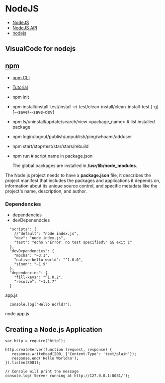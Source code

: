 # NodeJS
- [NodeJS](https://nodejs.org/en/docs/)
- [NodeJS API](https://nodejs.org/api/)
- [nodejs](https://www.tutorialspoint.com/nodejs/index.htm)

## VisualCode for nodejs

## [npm](https://docs.npmjs.com/about-npm)
- [npm CLI](https://docs.npmjs.com/cli/v9/commands)
- [Tutorial](https://docs.npmjs.com/getting-started)
- npm init
- npm install/install-test/install-ci-test/clean-install/clean-install-test [-g] <module>  [--save/--save-dev]
- npm ls/uninstall/update/search/view <package_name>  # list installed package  
- npm login/logout/publish/unpublish/ping/whoami/adduser
- npm start/stop/test/star/stars/rebuild
- npm run <script-name>   # script name in package.json
  
  The global packages are installed in **/usr/lib/node_modules**.

The Node.js project needs to have a **package.json** file, it describes the project manifest that includes the packages and applications it depends on, information about its unique source control, and specific metadata like the project's name, description, and author.

### Dependencies
- dependencies 
- devDepenendcies
```
  "scripts": {
    //"default": "node index.js",
    "dev": "node index.js",
    "test": "echo \"Error: no test specified\" && exit 1"
  },
  "devDependencies": {
    "mocha": "~3.1",
    "native-hello-world": "^1.0.0",
    "sinon": "~1.9"
  },
  "dependencies": {
    "fill-keys": "^1.0.2",
    "resolve": "~1.1.7"
  }  
```  
app.js
```
  console.log("Hello World!");
```
node app.js  

  
## Creating a Node.js Application
```
var http = require("http");

http.createServer(function (request, response) {
   response.writeHead(200, {'Content-Type': 'text/plain'});  
   response.end('Hello World\n');
}).listen(8081);

// Console will print the message
console.log('Server running at http://127.0.0.1:8081/');
```  
  
